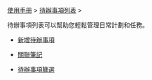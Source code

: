 [使用手冊](/dragonnest/drawnote/manual/zh) > [待辦事項列表](/dragonnest/drawnote/manual/zh/to_do) >

待辦事項列表可以幫助您輕鬆管理日常計劃和任務。
- [新增待辦事項](create_a_new_to_do.md)

- [關聯筆記](associated_notes.md)

- [待辦事項篩選](to_do_filter.md)